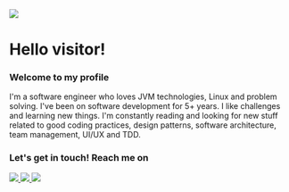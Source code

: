 <a href='https://github.com/rafe95'>
<img src='https://visitor-badge-reloaded.herokuapp.com/badge?page_id=rafe95.rafe95&color=55acb7&style=for-the-badge&logo=Github'>
</a>
  
# Hello visitor!
### Welcome to my profile
I'm a software engineer who loves JVM technologies, Linux and problem solving.
I've been on software development for 5+ years.
I like challenges and learning new things. I'm constantly reading and looking for 
new stuff related to good coding practices, design patterns, software architecture, 
team management, UI/UX and TDD.

### Let's get in touch! Reach me on
<a href='https://twitter.com/stdst403'>
  <img src='https://img.shields.io/badge/Twitter-1DA1F2?style=for-the-badge&logo=twitter&logoColor=white'>
</a>
<a href='https://www.linkedin.com/in/rafaelestevez95'>
  <img src='https://img.shields.io/badge/LinkedIn-0077B5?style=for-the-badge&logo=linkedin&logoColor=white'>
</a>



<a href='https://www.codewars.com/users/rafe95'>
  <img src='https://www.codewars.com/users/rafe95/badges/large'>
</a>

<!--
**rafe95/rafe95** is a ✨ _special_ ✨ repository because its `README.md` (this file) appears on your GitHub profile.

Here are some ideas to get you started:

- 🔭 I’m currently working on ...
- 🌱 I’m currently learning ...
- 👯 I’m looking to collaborate on ...
- 🤔 I’m looking for help with ...
- 💬 Ask me about ...
- 📫 How to reach me: ...
- 😄 Pronouns: ...
- ⚡ Fun fact: ...
-->
